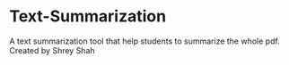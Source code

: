 # Text-Summarization
A text summarization tool that help students to summarize the whole pdf. 
Created by Shrey Shah
